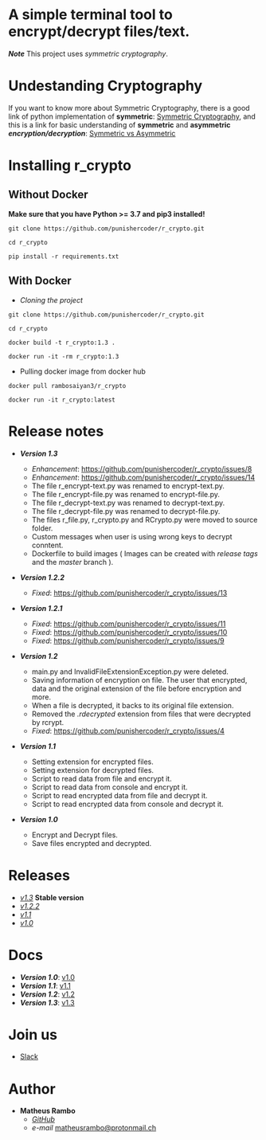 # A simple terminal tool to encrypt/decrypt files/text.

***Note*** This project uses *symmetric cryptography*.


# Undestanding Cryptography

 If you want to know more about Symmetric Cryptography, there is a good link of python implementation of **symmetric**: [Symmetric Cryptography](https://docs.python-guide.org/scenarios/crypto/), and this is a link for basic understanding of **symmetric** and **asymmetric** ***encryption/decryption***: [Symmetric vs Asymmetric](https://www.ssl2buy.com/wiki/symmetric-vs-asymmetric-encryption-what-are-differences)
 
# Installing r_crypto 

## Without Docker
**Make sure that you have Python >= 3.7 and pip3 installed!**

``git clone https://github.com/punishercoder/r_crypto.git``

``cd r_crypto``

``pip install -r requirements.txt``

## With Docker 
 - *Cloning the project*

``git clone https://github.com/punishercoder/r_crypto.git``

``cd r_crypto``

``docker build -t r_crypto:1.3 .``

``docker run -it -rm r_crypto:1.3``

 - Pulling docker image from docker hub

 ``docker pull rambosaiyan3/r_crypto``

 ``docker run -it r_crypto:latest``

# Release notes

 - ***Version 1.3***
    - *Enhancement*: https://github.com/punishercoder/r_crypto/issues/8
    - *Enhancement*: https://github.com/punishercoder/r_crypto/issues/14
    - The file r_encrypt-text.py was renamed to encrypt-text.py.
    - The file r_encrypt-file.py was renamed to encrypt-file.py.
    - The file r_decrypt-text.py was renamed to decrypt-text.py.
    - The file r_decrypt-file.py was renamed to decrypt-file.py.
    - The files r_file.py, r_crypto.py and RCrypto.py were moved to source folder.
    - Custom messages when user is using wrong keys to decrypt conntent.
    - Dockerfile to build images ( Images can be created with *release tags* and the *master* branch ).

    
 - ***Version 1.2.2***
    - *Fixed*: https://github.com/punishercoder/r_crypto/issues/13

 - ***Version 1.2.1***
     - *Fixed*: https://github.com/punishercoder/r_crypto/issues/11
     - *Fixed*: https://github.com/punishercoder/r_crypto/issues/10
     - *Fixed*: https://github.com/punishercoder/r_crypto/issues/9

 - ***Version 1.2***
    - main.py and InvalidFileExtensionException.py were deleted.
    - Saving information of encryption on file. The user that encrypted, data and the original extension of the file before encryption and more.
    - When a file is decrypted, it backs to its original file extension.
    - Removed the *.rdecrypted* extension from files that were decrypted by rcrypt.
    - *Fixed*: https://github.com/punishercoder/r_crypto/issues/4

 - ***Version 1.1***
    - Setting extension for encrypted files.
    - Setting extension for decrypted files.
    - Script to read data from file and encrypt it.
    - Script to read data from console and encrypt it.
    - Script to read encrypted data from file and decrypt it.
    - Script to read encrypted data from console and decrypt it.

- ***Version 1.0***
    - Encrypt and Decrypt files.
    - Save files encrypted and decrypted.

# Releases 
 - [*v1.3*](https://github.com/punishercoder/r_crypto/releases/tag/v1.3) **Stable version**
 - [*v1.2.2*](https://github.com/punishercoder/r_crypto/releases/tag/v1.2.2) 
 - [*v1.1*](https://github.com/punishercoder/r_crypto/releases/tag/v1.1) 
 - [*v1.0*](https://github.com/punishercoder/r_crypto/releases/tag/v1.0)

# Docs
 - ***Version 1.0***: [v1.0](https://github.com/punishercoder/r_crypto/wiki/Documentation-r_crypto-release-v1.0)
 - ***Version 1.1***: [v1.1](https://github.com/punishercoder/r_crypto/wiki/Documentation-r_crypto-release-v1.1)
 - ***Version 1.2***: [v1.2](https://github.com/punishercoder/r_crypto/wiki/Documentation-r_crypto-release-v1.2)
 - ***Version 1.3***: [v1.3](https://github.com/punishercoder/r_crypto/wiki/Documentation-r_crypto-release-v1.3)


# Join us
 - [Slack](https://join.slack.com/t/ramboindustries/shared_invite/enQtODE5MjY0OTgyNzQwLTcyZTBhZTRmNzM2MThhOTAyODNlODg3NTkxNmU0NThjZjUzMDQwYzVkNWYyNDgwMWNmN2UzYTM0Mjk3YzBiNjg)


# Author

- **Matheus Rambo**
  - [*GitHub*](https://github.com/punishercoder)
  - *e-mail* matheusrambo@protonmail.ch
